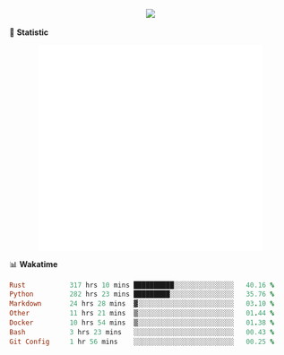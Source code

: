 <!-- https://github.com/DenverCoder1/readme-typing-svg -->
<p align="center">
<img src="https://readme-typing-svg.demolab.com?font=Orbitron&size=25&pause=1000&center=true&vCenter=true&random=false&width=600&lines=Welcome+to+my+GitHub+profile+page!" />


🌟 **Statistic**

<p align="center">
  <img width="400" align="top" src="https://github.com/fllesser/fllesser/blob/main/left.svg" />
  <img width="400" align="top" src="https://github.com/fllesser/fllesser/blob/main/right.svg" />
</p>


📊 **Wakatime**

<!--START_SECTION:waka-->

```ruby
Rust           317 hrs 10 mins ██████████░░░░░░░░░░░░░░░   40.16 %
Python         282 hrs 23 mins █████████░░░░░░░░░░░░░░░░   35.76 %
Markdown       24 hrs 28 mins  ▓░░░░░░░░░░░░░░░░░░░░░░░░   03.10 %
Other          11 hrs 21 mins  ▒░░░░░░░░░░░░░░░░░░░░░░░░   01.44 %
Docker         10 hrs 54 mins  ▒░░░░░░░░░░░░░░░░░░░░░░░░   01.38 %
Bash           3 hrs 23 mins   ░░░░░░░░░░░░░░░░░░░░░░░░░   00.43 %
Git Config     1 hr 56 mins    ░░░░░░░░░░░░░░░░░░░░░░░░░   00.25 %
```

<!--END_SECTION:waka-->

